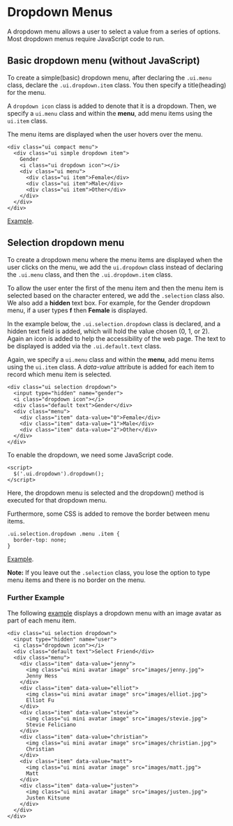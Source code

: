 
# Dropdown Menus

A dropdown menu allows a user to select a value from a series of options. Most dropdown menus require JavaScript code to run. 

## Basic dropdown menu (without JavaScript)

To create a simple(basic) dropdown menu, after declaring the `.ui.menu` class, declare the `.ui.dropdown.item` class. You then specify a title(heading) for the menu.

A `dropdown icon` class is added to denote that it is a dropdown. Then, we specify a `ui.menu` class and within the **menu**, add menu items using the `ui.item` class.

The menu items are displayed when the user hovers over the menu.
~~~
<div class="ui compact menu">
  <div class="ui simple dropdown item">
    Gender
    <i class="ui dropdown icon"></i>
    <div class="ui menu">
      <div class="ui item">Female</div>
      <div class="ui item">Male</div>
	  <div class="ui item">Other</div>
    </div>
  </div>
</div>
~~~

<a href="archives/Class Htmls/dropdown/drop1.html" target="_blank">Example</a>.

## Selection dropdown menu

To create a dropdown menu where the menu items are displayed when the user clicks on the menu, we add the `ui.dropdown` class instead of  declaring the `.ui.menu` class, and then the `.ui.dropdown.item` class.

To allow the user enter the first of the menu item and then the menu item is selected based on the character entered, we add
the `.selection` class also. We also add a **hidden** text box. For example, for the Gender dropdown menu, if a user types **f** then **Female** is displayed.

In the example below, the `.ui.selection.dropdown` class is declared, and a hidden text field is added, which will hold the value chosen (0, 1, or 2). Again an icon is added to help
the accessibility of the web page. The text to be displayed is added via the `.ui.default.text` class.

Again, we specify a `ui.menu` class and within the **menu**, add menu items using the `ui.item` class. A *data-value* attribute is added for each item to record which menu item is selected.

~~~
<div class="ui selection dropdown">
  <input type="hidden" name="gender">
  <i class="dropdown icon"></i>
  <div class="default text">Gender</div>
  <div class="menu">
    <div class="item" data-value="0">Female</div>
    <div class="item" data-value="1">Male</div>
	<div class="item" data-value="2">Other</div>
  </div>
</div>
~~~

To enable the dropdown, we need some JavaScript code.

~~~
<script>
  $('.ui.dropdown').dropdown();
</script>
~~~

Here, the dropdown menu is selected and the dropdown() method is executed for that dropdown menu.

Furthermore, some CSS is added to remove the border between menu items.

~~~
.ui.selection.dropdown .menu .item {
  border-top: none;
}
~~~

<a href="archives/Class Htmls/dropdown/drop2.html" target="_blank">Example</a>.

**Note:** If you leave out the `.selection` class, you lose the option to type menu items and there is no border on the menu.

### Further Example

The following <a href="archives/Class Htmls/dropdown/drop3.html" target="_blank">example</a> displays a dropdown menu with an image avatar as part of each menu item.

~~~
<div class="ui selection dropdown">
  <input type="hidden" name="user">
  <i class="dropdown icon"></i>
  <div class="default text">Select Friend</div>
  <div class="menu">
    <div class="item" data-value="jenny">
      <img class="ui mini avatar image" src="images/jenny.jpg">
      Jenny Hess
    </div>
    <div class="item" data-value="elliot">
      <img class="ui mini avatar image" src="images/elliot.jpg">
      Elliot Fu
    </div>
    <div class="item" data-value="stevie">
      <img class="ui mini avatar image" src="images/stevie.jpg">
      Stevie Feliciano
    </div>
    <div class="item" data-value="christian">
      <img class="ui mini avatar image" src="images/christian.jpg">
      Christian
    </div>
    <div class="item" data-value="matt">
      <img class="ui mini avatar image" src="images/matt.jpg">
      Matt
    </div>
    <div class="item" data-value="justen">
      <img class="ui mini avatar image" src="images/justen.jpg">
      Justen Kitsune
    </div>
  </div>
</div>
~~~